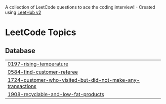 A collection of LeetCode questions to ace the coding interview! - Created using [LeetHub v2](https://github.com/arunbhardwaj/LeetHub-2.0)
<!---LeetCode Topics Start-->
# LeetCode Topics
## Database
|  |
| ------- |
| [0197-rising-temperature](https://github.com/ritu-tech/leetcode/tree/master/0197-rising-temperature) |
| [0584-find-customer-referee](https://github.com/ritu-tech/leetcode/tree/master/0584-find-customer-referee) |
| [1724-customer-who-visited-but-did-not-make-any-transactions](https://github.com/ritu-tech/leetcode/tree/master/1724-customer-who-visited-but-did-not-make-any-transactions) |
| [1908-recyclable-and-low-fat-products](https://github.com/ritu-tech/leetcode/tree/master/1908-recyclable-and-low-fat-products) |
<!---LeetCode Topics End-->